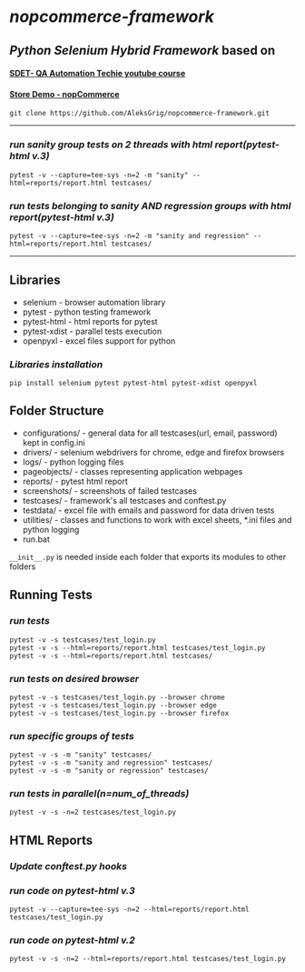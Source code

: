 # *nopcommerce-framework*
## *Python Selenium Hybrid Framework* based on 
#### [SDET- QA Automation Techie youtube course](https://www.youtube.com/playlist?list=PLUDwpEzHYYLt2RzOb-_eafLAP0VSoyJhf)
#### [Store Demo - nopCommerce](https://www.nopcommerce.com/en/demo)

`git clone https://github.com/AleksGrig/nopcommerce-framework.git`

---

### *run sanity group tests on 2 threads with html report(pytest-html v.3)*
`pytest -v --capture=tee-sys -n=2 -m "sanity" --html=reports/report.html testcases/`

### *run tests belonging to sanity AND regression groups with html report(pytest-html v.3)*
`pytest -v --capture=tee-sys -n=2 -m "sanity and regression" --html=reports/report.html testcases/`

---

## Libraries
- selenium - browser automation library
- pytest - python testing framework
- pytest-html - html reports for pytest
- pytest-xdist - parallel tests execution
- openpyxl - excel files support for python
### *Libraries installation*
`pip install selenium pytest pytest-html pytest-xdist openpyxl`

## Folder Structure
- configurations/ - general data for all testcases(url, email, password) kept in config.ini
- drivers/ - selenium webdrivers for chrome, edge and firefox browsers
- logs/ - python logging files
- pageobjects/ - classes representing application webpages
- reports/ - pytest html report
- screenshots/ - screenshots of failed testcases
- testcases/ - framework's all testcases and conftest.py
- testdata/ - excel file with emails and password for data driven tests
- utilities/ - classes and functions to work with excel sheets, *.ini files and python logging 
- run.bat

`__init__.py` is needed inside each folder that exports its modules to other folders

## Running Tests
### *run tests*
```
pytest -v -s testcases/test_login.py
pytest -v -s --html=reports/report.html testcases/test_login.py
pytest -v -s --html=reports/report.html testcases/
```
### *run tests on desired browser*
```
pytest -v -s testcases/test_login.py --browser chrome
pytest -v -s testcases/test_login.py --browser edge
pytest -v -s testcases/test_login.py --browser firefox
```

### *run specific groups of tests*
```
pytest -v -s -m "sanity" testcases/
pytest -v -s -m "sanity and regression" testcases/
pytest -v -s -m "sanity or regression" testcases/
```

### *run tests in parallel(n=num_of_threads)*
`pytest -v -s -n=2 testcases/test_login.py` 

## HTML Reports
### *Update conftest.py hooks*
### *run code on pytest-html v.3*
`pytest -v --capture=tee-sys -n=2 --html=reports/report.html testcases/test_login.py`
### *run code on pytest-html v.2*
`pytest -v -s -n=2 --html=reports/report.html testcases/test_login.py`
